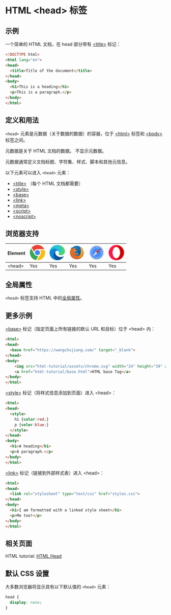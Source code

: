 HTML \<head> 标签
===

## 示例

一个简单的 HTML 文档，在 head 部分带有 [\<title>](./title.md) 标记：

```html idoc:preview:iframe
<!DOCTYPE html>
<html lang="en">
<head>
  <title>Title of the document</title>
</head>
<body>
  <h1>This is a heading</h1>
  <p>This is a paragraph.</p>
</body>
</html>
```

## 定义和用法

`<head>` 元素是元数据（关于数据的数据）的容器，位于 [\<html>](./html.md) 标签和 [\<body>](./body.md) 标签之间。

元数据是关于 HTML 文档的数据。 不显示元数据。

元数据通常定义文档标题、字符集、样式、脚本和其他元信息。

以下元素可以进入 `<head>` 元素：

* [\<title>](./title.md) （每个 HTML 文档都需要）
* [\<style>](./style.md)
* [\<base>](./base.md)
* [\<link>](./link.md)
* [\<meta>](./meta.md)
* [\<script>](./script.md)
* [\<noscript>](./noscript.md)

## 浏览器支持

| Element | ![chrome][1] | ![edge][2] | ![firefox][3] | ![safari][4] | ![opera][5] |
| ----- | --- | --- | --- | --- | --- |
| \<head> | Yes | Yes | Yes | Yes | Yes |
<!--rehype:style=width: 100%; display: inline-table;-->

## 全局属性

`<head>` 标签支持 HTML 中的[全局属性](../reference/standardattributes.md)。

## 更多示例

[\<base>](./base.md) 标记（指定页面上所有链接的默认 URL 和目标）位于 \<head> 内：

```html idoc:preview:iframe
<html>
<head>
  <base href="https://wangchujiang.com/" target="_blank">
</head>
<body>
    <img src="html-tutorial/assets/chrome.svg" width="24" height="39" alt="chrome">
    <a href="html-tutorial/base.html">HTML base Tag</a>
</body>
</html>
```

[\<style>](./style.md) 标记（将样式信息添加到页面）进入 \<head>：

```html idoc:preview:iframe
<html>
<head>
  <style>
    h1 {color:red;}
    p {color:blue;}
  </style>
</head>
<body>
  <h1>A heading</h1>
  <p>A paragraph.</p>
</body>
</html>
```

[\<link>](./link.md) 标记（链接到外部样式表）进入 \<head>：

```html idoc:preview:iframe
<html>
<head>
  <link rel="stylesheet" type="text/css" href="styles.css">
</head>
<body>
  <h1>I am formatted with a linked style sheet</h1>
  <p>Me too!</p>
</body>
</html>
```

## 相关页面

HTML tutorial: [HTML Head](../tutorial/head.md)

## 默认 CSS 设置

大多数浏览器将显示具有以下默认值的 `<head>` 元素：

```css
head {
  display: none;
}
```


[1]: ../assets/chrome.svg
[2]: ../assets/edge.svg
[3]: ../assets/firefox.svg
[4]: ../assets/safari.svg
[5]: ../assets/opera.svg
